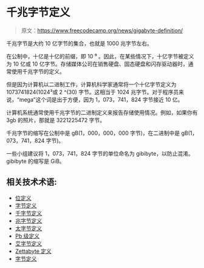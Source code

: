 # 千兆字节定义

> 原文：<https://www.freecodecamp.org/news/gigabyte-definition/>

千兆字节是大约 10 亿字节的集合，也就是 1000 兆字节左右。

在公制中，十亿是十亿的前缀，即 10 ⁹ 。因此，在某些情况下，十亿字节被定义为 10 亿或 10 亿字节。存储媒体公司在销售硬盘、固态硬盘和闪存驱动器时，通常使用千兆字节的定义。

但是因为计算机以二进制工作，计算机科学家通常将一个十亿字节定义为 1073741824(1024³或 2 ^(30) 字节。这相当于 1024 兆字节。对于程序员来说，“mega”这个词是出于方便，因为 1，073，741，824 字节接近 10 亿。

计算机系统通常使用千兆字节的二进制定义来报告存储使用情况。例如，如果你有 3gb 的照片，那就是 3221225472 字节。

千兆字节的缩写在公制中是 gB(1，000，000，000 字节)，在二进制中是 gB(1，073，741，824 字节)。

一些小组建议将 1，073，741，824 字节的单位命名为 gibibyte，以防止混淆。gibibyte 的缩写是 GiB。

## 相关技术术语:

*   [位定义](https://www.freecodecamp.org/news/bit-definition/)
*   [字节定义](https://www.freecodecamp.org/news/byte-definition/)
*   [千字节定义](https://www.freecodecamp.org/news/kilobyte-definition/)
*   [兆字节定义](https://www.freecodecamp.org/news/megabyte-definition/)
*   [太字节定义](https://www.freecodecamp.org/news/terabyte-definition/)
*   [Pb 级定义](https://www.freecodecamp.org/news/petabyte-definition/)
*   [艾字节定义](https://www.freecodecamp.org/news/exabyte-definition/)
*   [Zettabyte 定义](https://www.freecodecamp.org/news/zettabyte-definition/)
*   [字节定义](https://www.freecodecamp.org/news/yottabyte-definition/)